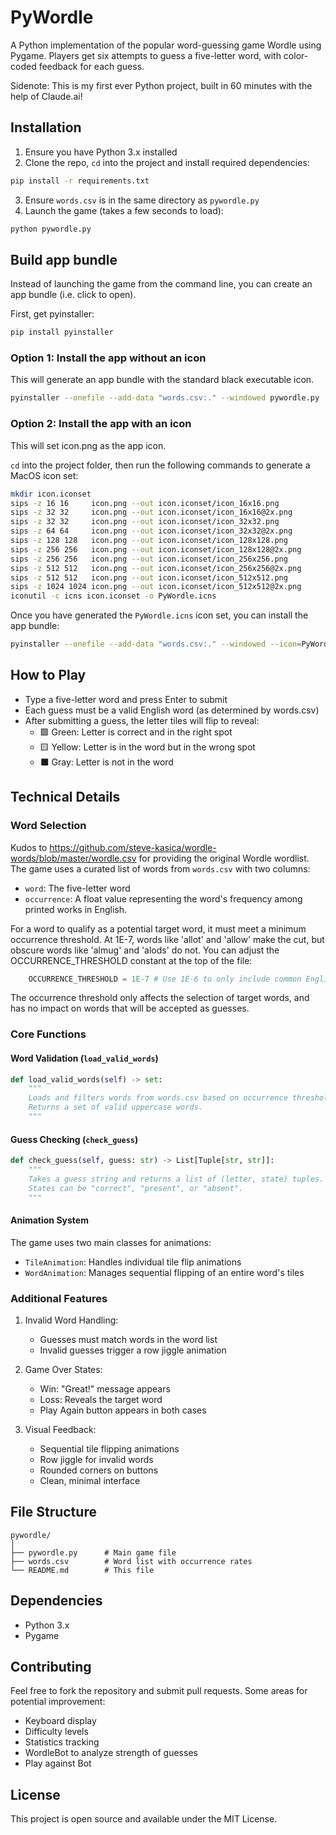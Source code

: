 # PyWordle

A Python implementation of the popular word-guessing game Wordle using Pygame. Players get six attempts to guess a five-letter word, with color-coded feedback for each guess.

Sidenote: This is my first ever Python project, built in 60 minutes with the help of Claude.ai!

## Installation

1. Ensure you have Python 3.x installed
2. Clone the repo, `cd` into the project and install required dependencies:
```bash
pip install -r requirements.txt
```

3. Ensure `words.csv` is in the same directory as `pywordle.py`
4. Launch the game (takes a few seconds to load):
```bash
python pywordle.py
```

## Build app bundle

Instead of launching the game from the command line, you can create an app bundle (i.e. click to open).

First, get pyinstaller:
```bash
pip install pyinstaller
```

### Option 1: Install the app without an icon

This will generate an app bundle with the standard black executable icon.
```bash
pyinstaller --onefile --add-data "words.csv:." --windowed pywordle.py
```

### Option 2: Install the app with an icon

This will set icon.png as the app icon.

`cd` into the project folder, then run the following commands to generate a MacOS icon set:
```bash
mkdir icon.iconset
sips -z 16 16     icon.png --out icon.iconset/icon_16x16.png
sips -z 32 32     icon.png --out icon.iconset/icon_16x16@2x.png
sips -z 32 32     icon.png --out icon.iconset/icon_32x32.png
sips -z 64 64     icon.png --out icon.iconset/icon_32x32@2x.png
sips -z 128 128   icon.png --out icon.iconset/icon_128x128.png
sips -z 256 256   icon.png --out icon.iconset/icon_128x128@2x.png
sips -z 256 256   icon.png --out icon.iconset/icon_256x256.png
sips -z 512 512   icon.png --out icon.iconset/icon_256x256@2x.png
sips -z 512 512   icon.png --out icon.iconset/icon_512x512.png
sips -z 1024 1024 icon.png --out icon.iconset/icon_512x512@2x.png
iconutil -c icns icon.iconset -o PyWordle.icns
```

Once you have generated the `PyWordle.icns` icon set, you can install the app bundle: 
```bash
pyinstaller --onefile --add-data "words.csv:." --windowed --icon=PyWordle.icns --name "PyWordle" pywordle.py
```


## How to Play

- Type a five-letter word and press Enter to submit
- Each guess must be a valid English word (as determined by words.csv)
- After submitting a guess, the letter tiles will flip to reveal:
  - 🟩 Green: Letter is correct and in the right spot
  - 🟨 Yellow: Letter is in the word but in the wrong spot
  - ⬛ Gray: Letter is not in the word

## Technical Details

### Word Selection
Kudos to https://github.com/steve-kasica/wordle-words/blob/master/wordle.csv for providing the original Wordle wordlist.
The game uses a curated list of words from `words.csv` with two columns:
- `word`: The five-letter word
- `occurrence`: A float value representing the word's frequency among printed works in English. 

For a word to qualify as a potential target word, it must meet a minimum occurrence threshold. At 1E-7, words like 'allot' and 'allow' make the cut, but obscure words like 'almug' and 'alods' do not. You can adjust the OCCURRENCE_THRESHOLD constant at the top of the file:
```python
    OCCURRENCE_THRESHOLD = 1E-7 # Use 1E-6 to only include common English words
```
The occurrence threshold only affects the selection of target words, and has no impact on words that will be accepted as guesses. 

### Core Functions

#### Word Validation (`load_valid_words`)
```python
def load_valid_words(self) -> set:
    """
    Loads and filters words from words.csv based on occurrence threshold.
    Returns a set of valid uppercase words.
    """
```

#### Guess Checking (`check_guess`)
```python
def check_guess(self, guess: str) -> List[Tuple[str, str]]:
    """
    Takes a guess string and returns a list of (letter, state) tuples.
    States can be "correct", "present", or "absent".
    """
```

#### Animation System
The game uses two main classes for animations:
- `TileAnimation`: Handles individual tile flip animations
- `WordAnimation`: Manages sequential flipping of an entire word's tiles

### Additional Features

1. Invalid Word Handling:
   - Guesses must match words in the word list
   - Invalid guesses trigger a row jiggle animation

2. Game Over States:
   - Win: "Great!" message appears
   - Loss: Reveals the target word
   - Play Again button appears in both cases

3. Visual Feedback:
   - Sequential tile flipping animations
   - Row jiggle for invalid words
   - Rounded corners on buttons
   - Clean, minimal interface

## File Structure

```
pywordle/
│
├── pywordle.py      # Main game file
├── words.csv        # Word list with occurrence rates
└── README.md        # This file
```

## Dependencies

- Python 3.x
- Pygame

## Contributing

Feel free to fork the repository and submit pull requests. Some areas for potential improvement:
- Keyboard display
- Difficulty levels
- Statistics tracking
- WordleBot to analyze strength of guesses
- Play against Bot

## License

This project is open source and available under the MIT License.
